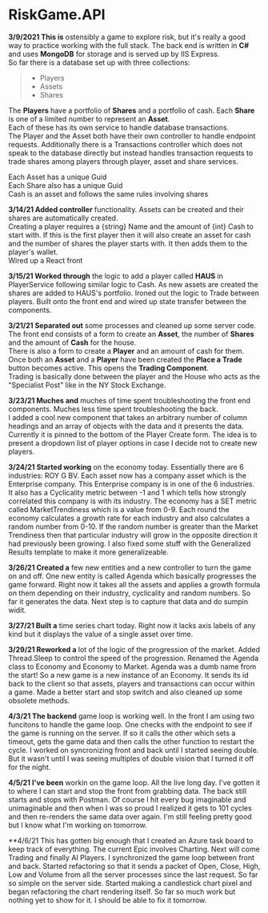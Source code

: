 # RiskGame.API
**3/9/2021
This is** ostensibly a game to explore risk, but it's really a good way to practice working with the full stack. The back end is written in **C#** and uses **MongoDB** for storage and is served up by IIS Express.  
So far there is a database set up with three collections:  
> - Players
> - Assets
> - Shares

The **Players** have a portfolio of **Shares** and a portfolio of cash. Each **Share** is one of a limited number to represent an **Asset**.  
Each of these has its own service to handle database transactions.  
The Player and the Asset both have their own controller to handle endpoint requests. Additionally there is a Transactions controller which does not speak to the database directly but instead handles transaction requests to trade shares among players through player, asset and share services.  

Each Asset has a unique Guid  
Each Share also has a unique Guid  
Cash is an asset and follows the same rules involving shares  


**3/14/21
Added controller** functionality. Assets can be created and their shares are automatically created.  
Creating a player requires a {string} Name and the amount of {int} Cash to start with. If this is the first player then it will also create an asset for cash and the number of shares the player starts with. It then adds them to the player's wallet.  
Wired up a React front  

**3/15/21
Worked through** the logic to add a player called **HAUS** in PlayerService following similar logic to Cash. As new assets are created the shares are added to HAUS's portfolio.
Ironed out the logic to Trade between players.
Built onto the front end and wired up state transfer between the components. 

**3/21/21
Separated out** some processes and cleaned up some server code. The front end consists of a form to create an **Asset**, the number of **Shares** and the amount of **Cash** for the house.  
There is also a form to create a **Player** and an amount of cash for them.  
Once both an **Asset** and a **Player** have been created the **Place a Trade** button becomes active. This opens the **Trading Component**.  
Trading is basically done between the player and the House who acts as the "Specialist Post" like in the NY Stock Exchange.

**3/23/21
Muches and** muches of time spent troubleshooting the front end components. Muches less time spent troubleshooting the back.  
I added a cool new component that takes an arbitrary number of column headings and an array of objects with the data and it presents the data. Currently it is pinned to the bottom of the Player Create form. The idea is to present a dropdown list of player options in case I decide not to create new players.  

**3/24/21
Started working** on the economy today. Essentially there are 6 industries: ROY G BV. Each asset now has a company asset which is the Enterprise company. This Enterprise company is in one of the 6 industries. It also has a Cyclicality metric between -1 and 1 which tells how strongly correlated this company is with its industry. The economy has a SET metric called MarketTrendiness which is a value from 0-9. Each round the economy calculates a growth rate for each industry and also calculates a random number from 0-10. If the random number is greater than the Market Trendiness then that particular industry will grow in the opposite direction it had previously been growing.
I also fixed some stuff with the Generalized Results template to make it more generalizeable.

**3/26/21
Created a** few new entities and a new controller to turn the game on and off. One new entity is called Agenda which basically progresses the game forward. Right now it takes all the assets and applies a growth formula on them depending on their industry, cyclicality and random numbers. So far it generates the data. Next step is to capture that data and do sumpin widit.

**3/27/21
Built a** time series chart today. Right now it lacks axis labels of any kind but it displays the value of a single asset over time.

**3/29/21
Reworked a** lot of the logic of the progression of the market. Added Thread.Sleep to control the speed of the progression. Renamed the Agenda class to Economy and Economy to Market. Agenda was a dumb name from the start! So a new game is a new instance of an Economy. It sends its id back to the client so that assets, players and transactions can occur within a game. Made a better start and stop switch and also cleaned up some obsolete methods.

**4/3/21
The backend** game loop is working well. In the front I am using two funcitons to handle the game loop. One checks with the endpoint to see if the game is running on the server. If so it calls the other which sets a timeout, gets the game data and then calls the other function to restart the cycle. I worked on syncronizing front and back until I started seeing double. But it wasn't until I was seeing multiples of double vision that I turned it off for the night.

**4/5/21
I've been** workin on the game loop. All the live long day. I've gotten it to where I can start and stop the front from grabbing data. The back still starts and stops with Postman. Of course I hit every bug imaginable and unimaginable and then when I was so proud I realized it gets to 101 cycles and then re-renders the same data over again. I'm still feeling pretty good but I know what I'm working on tomorrow.

**4/6/21
This has gotten big enough that I created an Azure task board to keep track of everything. The current Epic involves Charting. Next will come Trading and finally AI Players. I synchronized the game loop between front and back. Started refactoring so that it sends a packet of Open, Close, High, Low and Volume from all the server processes since the last request. So far so simple on the server side. Started making a candlestick chart pixel and began refactoring the chart rendering itself. So far so much work but nothing yet to show for it. I should be able to fix it tomorrow.